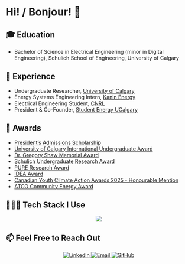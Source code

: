 # Hi! / Bonjour! 👋

## 🎓 Education

- Bachelor of Science in Electrical Engineering (minor in Digital Engineering), Schulich School of Engineering, University of Calgary

## 💼 Experience

- Undergraduate Researcher, [University of Calgary](https://schulich.ucalgary.ca/)
- Energy Systems Engineering Intern, [Kanin Energy](https://kaninenergy.com/)
- Electrical Engineering Student, [CNRL](https://www.cnrl.com/)
- President & Co-Founder, [Student Energy UCalgary](https://studentenergyuofc.org/)

## 🏅 Awards

- [President’s Admissions Scholarship](https://www.ucalgary.ca/registrar/awards/presidents-admission-scholarship)
- [University of Calgary International Undergraduate Award](https://ucalgary.ca/registrar/awards/university-calgary-international-undergraduate-award)
- [Dr. Gregory Shaw Memorial Award](https://ucalgary.ca/registrar/awards/dr-gregory-shaw-memorial-bursary)
- [Schulich Undergraduate Research Award](https://schulich.ucalgary.ca/research/undergraduate-students/program)
- [PURE Research Award](https://ucalgary.ca/experiential-learning/undergraduate-research/pure)
- [IDEA Award](https://su.ucalgary.ca/programs-services/funding-awards/academic-awards/)
- [Canadian Youth Climate Action Awards 2025 - Honourable Mention](https://www.linkedin.com/redir/redirect/?url=https%3A%2F%2Fwww.pivotgreen.ca%2Fclimateaward%2F2025-cycaa-prize-winners&urlhash=rCQX&isSdui=true&lipi=urn%3Ali%3Apage%3Ad_flagship3_profile_view_base_honors_details%3BK5JdDSuOTyyyzBVlqy4ouw%3D%3D)
- [ATCO Community Energy Award](https://www.linkedin.com/redir/redirect/?url=https%3A%2F%2Fwww.atco.com%2Fen-ca%2Four-commitment%2Fcommunity%2Fcommunity-energy-fund%2F2024-recipients.html&urlhash=wMTh&isSdui=true&lipi=urn%3Ali%3Apage%3Ad_flagship3_profile_view_base_honors_details%3BK5JdDSuOTyyyzBVlqy4ouw%3D%3D)

## 👨🏼‍💻 Tech Stack I Use

<div align="center">
    <img src="https://skillicons.dev/icons?i=py,git,github,bash,c,cpp,fastapi,html,js,pytorch,react,sklearn,selenium,anaconda,matlab,arduino&perline=8"/>
</div>

## 📫 Feel Free to Reach Out

<div align="center">
  <a href="https://www.linkedin.com/in/kareimyoussef/">
    <img src="https://img.shields.io/badge/LinkedIn-0A66C2.svg?style=for-the-badge&logo=LinkedIn&logoColor=white" alt="LinkedIn">
  </a>
  <a href="mailto:kareim.youssef@ucalgary.ca">
    <img src="https://img.shields.io/badge/Email-EA4335.svg?style=for-the-badge&logo=Email&logoColor=white" alt="Email">
  </a>
  <a href="https://github.com/kareim-y">
    <img src="https://img.shields.io/badge/GitHub-181717.svg?style=for-the-badge&logo=GitHub&logoColor=white" alt="GitHub">
  </a>
</div>
